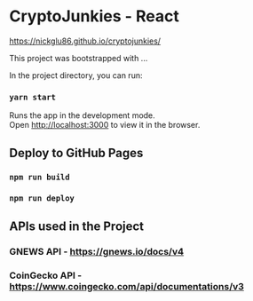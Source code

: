 # CryptoJunkies - React 

https://nickglu86.github.io/cryptojunkies/

This project was bootstrapped with ...

In the project directory, you can run:

### `yarn start`

Runs the app in the development mode.\
Open [http://localhost:3000](http://localhost:3000) to view it in the browser.

## Deploy to GitHub Pages

### `npm run build`
### `npm run deploy`

## APIs used in the Project

### GNEWS API - https://gnews.io/docs/v4
### CoinGecko API - https://www.coingecko.com/api/documentations/v3
